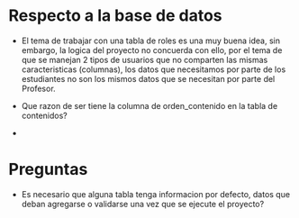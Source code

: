 # Respecto a la base de datos
- El tema de trabajar con una tabla de roles es una muy buena idea, sin embargo, la logica
del proyecto no concuerda con ello, por el tema de que se manejan 2 tipos de usuarios que no
comparten las mismas caracteristicas (columnas), los datos que necesitamos por parte de los estudiantes
no son los mismos datos que se necesitan por parte del Profesor.

- Que razon de ser tiene la columna de orden_contenido en la tabla de contenidos?

- 

# Preguntas
- Es necesario que alguna tabla tenga informacion por defecto, datos que deban agregarse o validarse una vez que se ejecute el proyecto?